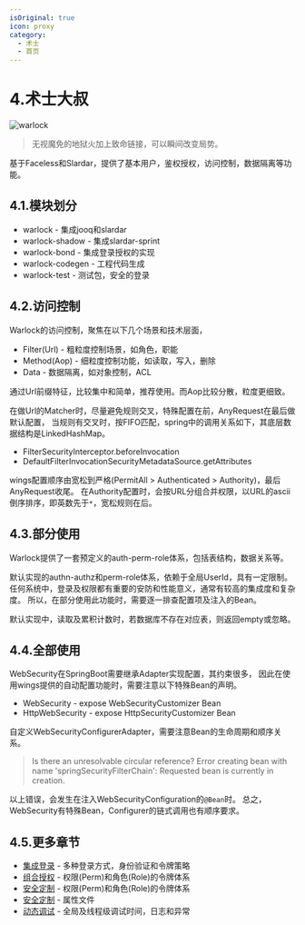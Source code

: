 ```yaml
---
isOriginal: true
icon: proxy
category:
  - 术士
  - 首页
---
```


# 4.术士大叔

![warlock](/warlock_icon.png)

> 无视魔免的地狱火加上致命链接，可以瞬间改变局势。

基于Faceless和Slardar，提供了基本用户，鉴权授权，访问控制，数据隔离等功能。

## 4.1.模块划分

* warlock - 集成jooq和slardar
* warlock-shadow - 集成slardar-sprint
* warlock-bond - 集成登录授权的实现
* warlock-codegen - 工程代码生成
* warlock-test - 测试包，安全的登录

## 4.2.访问控制

Warlock的访问控制，聚焦在以下几个场景和技术层面，

* Filter(Url) - 粗粒度控制场景，如角色，职能
* Method(Aop) - 细粒度控制功能，如读取，写入，删除
* Data - 数据隔离，如对象控制，ACL

通过Url前缀特征，比较集中和简单，推荐使用。而Aop比较分散，粒度更细致。

在做Url的Matcher时，尽量避免规则交叉，特殊配置在前，AnyRequest在最后做默认配置，
当规则有交叉时，按FIFO匹配，spring中的调用关系如下，其底层数据结构是LinkedHashMap。

* FilterSecurityInterceptor.beforeInvocation
* DefaultFilterInvocationSecurityMetadataSource.getAttributes

wings配置顺序由宽松到严格(PermitAll > Authenticated > Authority)，最后AnyRequest收尾。
在Authority配置时，会按URL分组合并权限，以URL的ascii倒序排序，即英数先于`*`，宽松规则在后。

## 4.3.部分使用

Warlock提供了一套预定义的auth-perm-role体系，包括表结构，数据关系等。

默认实现的authn-authz和perm-role体系，依赖于全局UserId，具有一定限制。
任何系统中，登录及权限都有重要的安防和性能意义，通常有较高的集成度和复杂度。
所以，在部分使用此功能时，需要逐一排查配置项及注入的Bean。

默认实现中，读取及累积计数时，若数据库不存在对应表，则返回empty或忽略。

## 4.4.全部使用

WebSecurity在SpringBoot需要继承Adapter实现配置，其约束很多，
因此在使用wings提供的自动配置功能时，需要注意以下特殊Bean的声明。

* WebSecurity - expose WebSecurityCustomizer Bean
* HttpWebSecurity - expose HttpSecurityCustomizer Bean

自定义WebSecurityConfigurerAdapter，需要注意Bean的生命周期和顺序关系。

> Is there an unresolvable circular reference?
> Error creating bean with name 'springSecurityFilterChain':
> Requested bean is currently in creation.

以上错误，会发生在注入WebSecurityConfiguration的`@Bean`时。
总之，WebSecurity有特殊Bean，Configurer的链式调用也有顺序要求。

## 4.5.更多章节

* [集成登录](4a-authn.md) - 多种登录方式，身份验证和令牌策略
* [组合授权](4b-authz.md) - 权限(Perm)和角色(Role)的令牌体系
* [安全定制](4c-security.md) - 权限(Perm)和角色(Role)的令牌体系
* [安全定制](4d-prop-warlock.md) - 属性文件
* [动态调试](4e-tweak.md) - 全局及线程级调试时间，日志和异常

